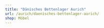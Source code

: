 ```yaml
---
title: "Dänisches Bettenlager Aurich"
url: /aurich/daenisches-bettenlager-aurich/
shop: Möbel
---
```

